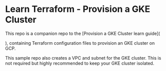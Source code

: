 # Learn Terraform - Provision a GKE Cluster

This repo is a companion repo to the [Provision a GKE Cluster learn guide](

), containing Terraform configuration files to provision an GKE cluster on GCP.

This sample repo also creates a VPC and subnet for the GKE cluster. This is not
required but highly recommended to keep your GKE cluster isolated.
